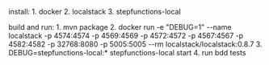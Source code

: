 install:
    1. docker
    2. localstack
    3. stepfunctions-local
    
build and run:
    1. mvn package
    2. docker run  -e "DEBUG=1" --name localstack -p 4574:4574 -p 4569:4569 -p 4572:4572 -p 4567:4567 -p 4582:4582 -p 32768:8080 -p 5005:5005 --rm localstack/localstack:0.8.7
    3. DEBUG=stepfunctions-local:* stepfunctions-local start
    4. run bdd tests